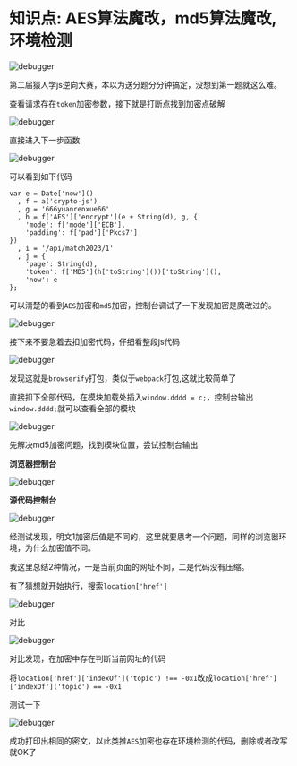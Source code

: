 # 知识点: AES算法魔改，md5算法魔改,环境检测

![debugger](./img/1.png)

第二届猿人学js逆向大赛，本以为送分题分分钟搞定，没想到第一题就这么难。

查看请求存在`token`加密参数，接下就是打断点找到加密点破解

![debugger](./img/2.png)

直接进入下一步函数

![debugger](./img/3.png)

可以看到如下代码

    var e = Date['now']()
      , f = a('crypto-js')
      , g = '666yuanrenxue66'
      , h = f['AES']['encrypt'](e + String(d), g, {
        'mode': f['mode']['ECB'],
        'padding': f['pad']['Pkcs7']
    })
      , i = '/api/match2023/1'
      , j = {
        'page': String(d),
        'token': f['MD5'](h['toString']())['toString'](),
        'now': e
    };

可以清楚的看到`AES`加密和`md5`加密，控制台调试了一下发现加密是魔改过的。

![debugger](./img/4.png)

接下来不要急着去扣加密代码，仔细看整段js代码

![debugger](./img/5.png)

发现这就是`browserify`打包，类似于`webpack`打包,这就比较简单了

直接扣下全部代码，在模块加载处插入`window.dddd = c;`，控制台输出`window.dddd;`就可以查看全部的模块

![debugger](./img/6.png)

先解决md5加密问题，找到模块位置，尝试控制台输出

**浏览器控制台**

![debugger](./img/7.png)

**源代码控制台**

![debugger](./img/8.png)

经测试发现，明文1加密后值是不同的，这里就要思考一个问题，同样的浏览器环境，为什么加密值不同。

我这里总结2种情况，一是当前页面的网址不同，二是代码没有压缩。

有了猜想就开始执行，搜索`location['href']`

![debugger](./img/9.png)

对比

![debugger](./img/10.png)

对比发现，在加密中存在判断当前网址的代码

将`location['href']['indexOf']('topic') !== -0x1`改成`location['href']['indexOf']('topic') == -0x1`

测试一下

![debugger](./img/11.png)

成功打印出相同的密文，以此类推`AES`加密也存在环境检测的代码，删除或者改写就OK了